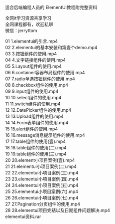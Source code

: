 适合后端编程人员的 ElementUI教程附完整资料

全网it学习资源共享学习<br>全网课程都有，欢迎私聊<br>微信：jerryttom<br>

01 1.elementui的引言.mp4<br> 02 2.elementui的基本安装和第壹个demo.mp4<br> 03 3.按钮组件的使用.mp4<br> 04 4.文字链接组件的使用.mp4<br> 05 5.Layout组件的使用.mp4<br> 06 6.container容器布局组件的使用.mp4<br> 07 7.radio单选按钮组件的使用.mp4<br> 08 8.checkbox组件的使用.mp4<br> 09 9.input组件的使用.mp4<br> 10 10.select组件的使用.mp4<br> 11 11.switch组件的使用.mp4<br> 12 12.DatePicker组件的使用.mp4<br> 13 13.Upload组件的使用.mp4<br> 14 14.Form表单组件的使用.mp4<br> 15 15.alert组件的使用.mp4<br> 16 16.message消息提示组件的使用.mp4<br> 17 17.table组件的使用(壹).mp4<br> 18 18.table组件的使用(二).mp4<br> 19 19.table组件的使用(三).mp4<br> 20 20.element小项目案例(壹).mp4<br> 21 21.elementui小项目案例(二).mp4<br> 22 22.elementui小项目案例(三).mp4<br> 23 23.elementui小项目案例(四).mp4<br> 24 24.elementui小项目案例(五).mp4<br> 25 25.elementui小项目案例(六).mp4<br> 26 26.elementui小项目案例(七).mp4<br> 27 27.Pagination分页组件的使用.mp4<br> 28 28.elementui项目完结以及日期组件问题解决.mp4<br> elementui资料.rar